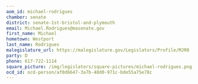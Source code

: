 ```yaml
---
aom_id: michael-rodrigues
chamber: senate
district: senate-1st-bristol-and-plymouth
email: Michael.Rodrigues@masenate.gov
first_name: Michael
hometown: Westport
last_name: Rodrigues
malegislature_url: https://malegislature.gov/Legislators/Profile/MJR0
party: D
phone: 617-722-1114
square_picture: /img/legislators/square-pictures/michael-rodrigues.png
ocd_id: ocd-person/af0d6647-3a7b-48d0-971c-bde55a75e78c
---
```

